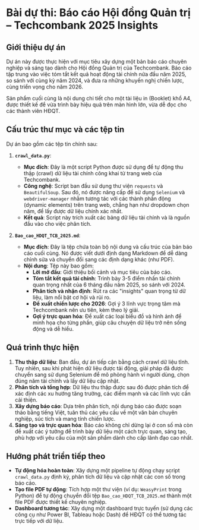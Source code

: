 # Bài dự thi: Báo cáo Hội đồng Quản trị – Techcombank 2025 Insights

## Giới thiệu dự án

Dự án này được thực hiện với mục tiêu xây dựng một bản báo cáo chuyên nghiệp và sáng tạo dành cho Hội đồng Quản trị của Techcombank. Báo cáo tập trung vào việc tóm tắt kết quả hoạt động tài chính nửa đầu năm 2025, so sánh với cùng kỳ năm 2024, và đưa ra những khuyến nghị chiến lược, cùng triển vọng cho năm 2026.

Sản phẩm cuối cùng là nội dung chi tiết cho một tài liệu in (Booklet) khổ A4, được thiết kế để vừa trình bày hiệu quả trên màn hình lớn, vừa dễ đọc cho các thành viên HĐQT.

## Cấu trúc thư mục và các tệp tin

Dự án bao gồm các tệp tin chính sau:

1.  **`crawl_data.py`**:
    *   **Mục đích**: Đây là một script Python được sử dụng để tự động thu thập (crawl) dữ liệu tài chính công khai từ trang web của Techcombank.
    *   **Công nghệ**: Script ban đầu sử dụng thư viện `requests` và `BeautifulSoup`. Sau đó, nó được nâng cấp để sử dụng `Selenium` và `webdriver-manager` nhằm tương tác với các thành phần động (dynamic elements) trên trang web, chẳng hạn như dropdown chọn năm, để lấy được dữ liệu chính xác nhất.
    *   **Kết quả**: Script này trích xuất các bảng dữ liệu tài chính và là nguồn đầu vào cho việc phân tích.

2.  **`Bao_cao_HDQT_TCB_2025.md`**:
    *   **Mục đích**: Đây là tệp chứa toàn bộ nội dung và cấu trúc của bản báo cáo cuối cùng. Nó được viết dưới định dạng Markdown để dễ dàng chỉnh sửa và chuyển đổi sang các định dạng khác (như PDF).
    *   **Nội dung**: Tệp này bao gồm:
        *   **Lời mở đầu**: Giới thiệu bối cảnh và mục tiêu của báo cáo.
        *   **Tóm tắt kết quả tài chính**: Trình bày 3-5 điểm nhấn tài chính quan trọng nhất của 6 tháng đầu năm 2025, so sánh với 2024.
        *   **Phân tích và nhận định**: Rút ra các "insights" quan trọng từ dữ liệu, làm nổi bật cơ hội và rủi ro.
        *   **Đề xuất chiến lược cho 2026**: Gợi ý 3 lĩnh vực trọng tâm mà Techcombank nên ưu tiên, kèm theo lý giải.
        *   **Gợi ý trực quan hóa**: Đề xuất các loại biểu đồ và hình ảnh để minh họa cho từng phần, giúp câu chuyện dữ liệu trở nên sống động và dễ hiểu.

## Quá trình thực hiện

1.  **Thu thập dữ liệu**: Ban đầu, dự án tiếp cận bằng cách crawl dữ liệu tĩnh. Tuy nhiên, sau khi phát hiện dữ liệu được tải động, giải pháp đã được chuyển sang sử dụng Selenium để mô phỏng hành vi người dùng, chọn đúng năm tài chính và lấy dữ liệu cập nhật.
2.  **Phân tích và tổng hợp**: Dữ liệu thu thập được sau đó được phân tích để xác định các xu hướng tăng trưởng, các điểm mạnh và các lĩnh vực cần cải thiện.
3.  **Xây dựng báo cáo**: Dựa trên phân tích, nội dung báo cáo được soạn thảo bằng tiếng Việt, tuân thủ các yêu cầu về một văn bản chuyên nghiệp, súc tích và mang tính chiến lược.
4.  **Sáng tạo và trực quan hóa**: Báo cáo không chỉ dừng lại ở con số mà còn đề xuất các ý tưởng để trình bày dữ liệu một cách trực quan, sáng tạo, phù hợp với yêu cầu của một sản phẩm dành cho cấp lãnh đạo cao nhất.

## Hướng phát triển tiếp theo

- **Tự động hóa hoàn toàn**: Xây dựng một pipeline tự động chạy script `crawl_data.py` định kỳ, phân tích dữ liệu và cập nhật các con số trong báo cáo.
- **Tạo file PDF tự động**: Tích hợp một thư viện (ví dụ: `WeasyPrint` trong Python) để tự động chuyển đổi tệp `Bao_cao_HDQT_TCB_2025.md` thành một file PDF được thiết kế chuyên nghiệp.
- **Dashboard tương tác**: Xây dựng một dashboard trực tuyến (sử dụng các công cụ như Power BI, Tableau hoặc Dash) để HĐQT có thể tương tác trực tiếp với dữ liệu.
